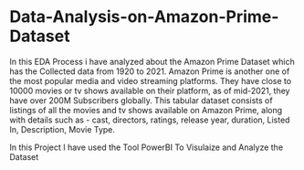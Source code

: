 # Data-Analysis-on-Amazon-Prime-Dataset
In this EDA Process i have analyzed about the Amazon Prime Dataset which has the Collected data from 1920 to 2021.
Amazon Prime is another one of the most popular media and video streaming platforms. They have close to 10000 movies or tv shows available on their platform, as of mid-2021, they have over 200M Subscribers globally. This tabular dataset consists of listings of all the movies and tv shows available on Amazon Prime, along with details such as - cast, directors, ratings, release year, duration, Listed In, Description, Movie Type.

In this Project I have used the Tool PowerBI To Visulaize and Analyze the Dataset
